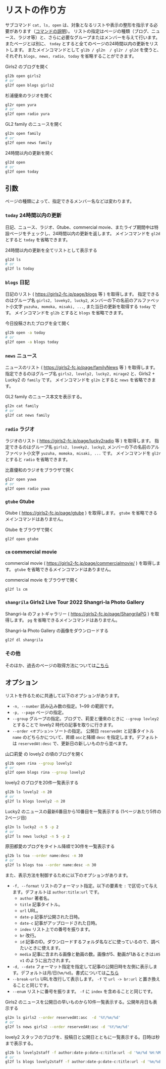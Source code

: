 # リストの作り方

サブコマンド `cat, ls, open` は、対象となるリストや表示の整形を指示する必要があります（[コマンドの説明](./commands.md)）。
リストの指定はページの種類（ブログ、ニュース、ラジオ等）と、さらに必要なグループまたはメンバーを与えて行います。
またページとは別に、 `today` とすると全てのページの24時間以内の更新をリストします。
またメインコマンドとして `gl2b / gl2n  / gl2r / gl2d` を使うと、それぞれ `blogs, news, radio, today` を省略することができます。

Girls2 のブログを開く
```sh
gl2b open girls2
# or
gl2f open blogs girls2
```

杉浦優來のラジオを開く
```sh
gl2r open yura
# or
gl2f open radio yura
```

GL2 family のニュースを開く
```sh
gl2n open family
# or
gl2f open news family
```

24時間以内の更新を開く
```sh
gl2d open
# or
gl2f open today
```


## 引数

ページの種類によって、指定できるメンバー名などは変わります。


### `today` 24時間以内の更新

日記、ニュース、ラジオ、Gtube、commercial movie、またライブ期間中は特設ページをチェックし、24時間以内の更新を返します。
メインコマンドを `gl2d` とすると `today` を省略できます。

24時間以内の更新を全てリストとして表示する
```sh
gl2d ls
# or
gl2f ls today
```

### `blogs` 日記

日記のリスト ( https://girls2-fc.jp/page/blogs 等 ) を取得します。
指定できるのはグループ名 `girls2, loveky2, lucky2`, メンバーの下の名前のアルファベット小文字 `yuzuha, momoka, misaki, ...`, また当日の更新を取得する `today` です。
メインコマンドを `gl2b` とすると `blogs` を省略できます。

今日投稿されたブログを全て開く
```sh
gl2b open -a today
# or
gl2f open -a blogs today
```

### `news` ニュース

ニュースのリスト ( https://girls2-fc.jp/page/familyNews 等 ) を取得します。
指定できるのはグループ名 `girls2, lovely2, lucky2, mirage2` と、Girls2 + Lucky2 の `family` です。
メインコマンドを `gl2n` とすると `news` を省略できます。

GL2 family のニュース本文を表示する。
```sh
gl2n cat family
# or
gl2f cat news family
```

### `radio` ラジオ

ラジオのリスト ( https://girls2-fc.jp/page/lucky2radio 等 ) を取得します。
指定できるのはグループ名 `girls2, loveky2, lucky2`, メンバーの下の名前のアルファベット小文字 `yuzuha, momoka, misaki, ...` です。
メインコマンドを `gl2r` とすると `radio` を省略できます。

比嘉優和のラジオをブラウザで開く
```sh
gl2r open yuwa
# or
gl2f open radio yuwa
```

### `gtube` Gtube

Gtube ( https://girls2-fc.jp/page/gtube ) を取得します。
`gtube` を省略できるメインコマンドはありません。

Gtube をブラウザで開く
```sh
gl2f open gtube
```


### `cm` commercial movie

commercial movie ( https://girls2-fc.jp/page/commercialmovie/ ) を取得します。
`gtube` を省略できるメインコマンドはありません。

commercial movie をブラウザで開く
```sh
gl2f ls cm
```


### `shangrila` Girls2 Live Tour 2022 Shangri-la Photo Gallery

Shangri-la のフォトギャラリー ( https://girls2-fc.jp/page/ShangrilaPG ) を取得します。
`pg` を省略できるメインコマンドはありません。

Shangri-la Photo Gallery の画像をダウンロードする
```sh
gl2f dl shangrila
```


### その他

そのほか、過去のページの取得方法については[こちら](./other_boards.md)


## オプション

リストを作るために共通して以下のオプションがあります。

* `-n, --number` 読み込み数の指定。1~99 の範囲です。
* `-p, --page` ページの指定。
* `--group` グループの指定。ブログで、莉愛と優來のときに `--group lovley2` とすることで lovely2 時代の記事を取りに行きます。
* `--order <オプション>` ソートの指定。 公開日 `reservedAt` と記事タイトル `name` のどちらかについて、昇順 `asc`と降順 `desc` を指定します。デフォルトは `reservedAt:desc` で、更新日の新しいものから並べます。

山口莉愛 の lovely2 の頃のブログを開く
```sh
gl2b open rina --group lovely2
# or
gl2f open blogs rina --group lovely2
```

lovely2 のブログを20件一覧表示する
```sh
gl2b ls lovely2 -n 20
# or
gl2f ls blogs lovely2 -n 20
```

Lucky2 のニュースの最新6番目から10番目を一覧表示する (1ページあたり5件の2ページ目)
```sh
gl2n ls lucky2 -n 5 -p 2
# or
gl2f ls news lucky2 -n 5 -p 2
```

原田都愛のブログをタイトル降順で30件を一覧表示する
```sh
gl2b ls toa --order name:desc -n 30
# or
gl2f ls blogs toa --order name:desc -n 30
```


また、表示方法を制御するために以下のオプションがあります。

* `-f, --format` リストのフォーマット指定。以下の要素を `:` で区切って与えます。デフォルトは `author:title:url` です。
	* `author` 著者名。
	* `title` 記事タイトル。
	* `url` URL。
	* `date-p` 記事が公開された日時。
	* `date-c` 記事がアップロードされた日時。
	* `index` リスト上での番号を振ります。
	* `br` 改行。
	* `id` 記事のID。ダウンロードするフォルダ名などに使っているので、調べたいときに使えます。
	* `media` 記事に含まれる画像と動画の数。画像が5、動画が1あるときは`i05 v1` のように出力されます。
* `-d, --date` フォーマット指定を指定して記事の公開日時を左側に表示します。デフォルトは月/日(`%m/%d`)。書式については[こちら](https://docs.python.org/ja/3/library/datetime.html#strftime-strptime-behavior)
* `--break-urls` URLを改行して表示します。 `-f` で `url -> br:url` と置き換えることと同じです。
* `--enum` リストに番号を振ります。 `-f` に `index` を含めることと同じです。


Girls2 のニュースを公開日の早いものから10件一覧表示する。公開年月日も表示する
```sh
gl2n ls girls2 --order reservedAt:asc  -d '%Y/%m/%d'
# or
gl2f ls news girls2 --order reservedAt:asc -d '%Y/%m/%d'
```

lovely2 スタッフのブログを、投稿日と公開日とともに一覧表示する。日時は秒まで表示する。
```sh
gl2b ls lovely2staff -f author:date-p:date-c:title:url -d '%m/%d %H:%M:%S'
# or
gl2f ls blogs lovely2staff -f author:date-p:date-c:title:url -d '%m/%d %H:%M:%S'
```